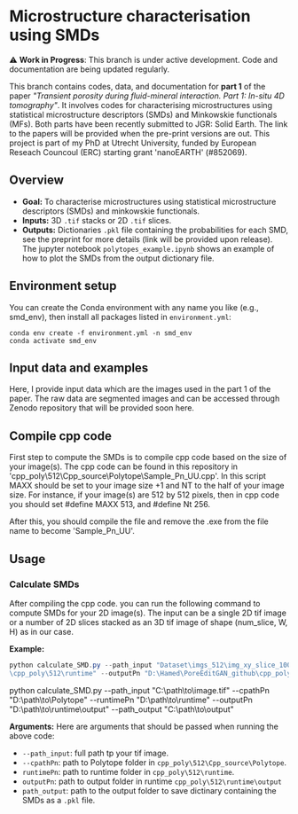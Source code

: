 # Microstructure characterisation using SMDs
⚠️ **Work in Progress**: This branch is under active development. Code and documentation are being updated regularly.

This branch contains codes, data, and documentation for **part 1** of the paper *"Transient porosity during fluid-mineral interaction. Part 1: In-situ 4D tomography"*. It involves codes for characterising microstructures using statistical microstructure descriptors (SMDs) and Minkowskie functionals (MFs). Both parts have been recently submitted to JGR: Solid Earth. The link to the papers will be provided when the pre-print versions are out. This project is part of my PhD at Utrecht University, funded by European Reseach Councoul (ERC) starting grant 'nanoEARTH' (#852069).

## Overview
- **Goal:** To characterise microstructures using statistical microstructure descriptors (SMDs) and minkowskie functionals.
- **Inputs:** 3D `.tif` stacks or 2D `.tif` slices.
- **Outputs:** Dictionaries `.pkl` file containing the probabilities for each SMD, see the preprint for more details (link will be provided upon release). The jupyter notebook `polytopes_example.ipynb` shows an example of how to plot the SMDs from the output dictionary file.

## Environment setup
You can create the Conda environment with any name you like (e.g., smd_env), then install all packages listed in `environment.yml`:

```
conda env create -f environment.yml -n smd_env
conda activate smd_env
```

## Input data and examples
Here, I provide input data which are the images used in the part 1 of the paper. The raw data are segmented images and can be accessed through Zenodo repository that will be provided soon here.


## Compile cpp code
First step to compute the SMDs is to compile cpp code based on the size of your image(s). The cpp code can be found in this repository in 'cpp_poly\512\Cpp_source\Polytope\Sample_Pn_UU.cpp'. In this script MAXX should be set to your image size +1 and NT to the half of your image size. For instance, if your image(s) are 512 by 512 pixels, then in cpp code you should set #define MAXX 513, and #define Nt 256. 

After this, you should compile the file and remove the .exe from the file name to become 'Sample_Pn_UU'.

## Usage

### Calculate SMDs
After compiling the cpp code. you can run the following command to compute SMDs for your 2D image(s). The input can be a single 2D tif image or a number of 2D slices stacked as an 3D tif image of shape (num_slice, W, H) as in our case. 

**Example:**
```powershell
python calculate_SMD.py --path_input "Dataset\imgs_512\img_xy_slice_100.tif" --cpathPn "D:\Hamed\PoreEditGAN_github\cpp_poly\512\Cpp_source\Polytope" --runtimePn "D:\Hamed\PoreEditGAN_github
\cpp_poly\512\runtime" --outputPn "D:\Hamed\PoreEditGAN_github\cpp_poly\512\runtime\output" --path_output "Results\imgs_512"
```
python calculate_SMD.py --path_input "C:\path\to\image.tif" --cpathPn "D:\path\to\Polytope" --runtimePn "D:\path\to\runtime" --outputPn "D:\path\to\runtime\output" --path_output "C:\path\to\output"

**Arguments:**
Here are arguments that should be passed when running the above code:
- `--path_input`: full path tp your tif image.
- `--cpathPn`: path to Polytope folder in `cpp_poly\512\Cpp_source\Polytope`.
- `runtimePn`: path to runtime folder in `cpp_poly\512\runtime`.
- `outputPn`: path to output folder in runtime `cpp_poly\512\runtime\output`
- `path_output`: path to the output folder to save dictinary containing the SMDs as a `.pkl` file.







